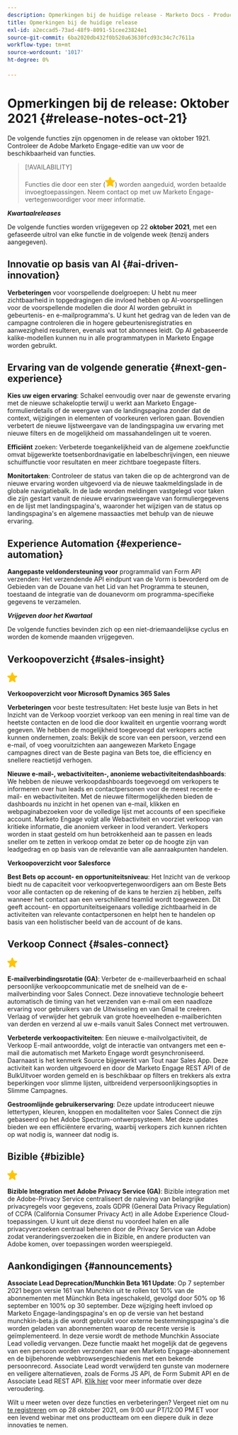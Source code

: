 ```yaml
---
description: Opmerkingen bij de huidige release - Marketo Docs - Productdocumentatie
title: Opmerkingen bij de huidige release
exl-id: a2eccad5-73ad-48f9-8091-51cee23824e1
source-git-commit: 6ba2020db432f0b520a63630fcd93c34c7c7611a
workflow-type: tm+mt
source-wordcount: '1017'
ht-degree: 0%

---
```


# Opmerkingen bij de release: Oktober 2021 {#release-notes-oct-21}

De volgende functies zijn opgenomen in de release van oktober 1921. Controleer de Adobe Marketo Engage-editie van uw voor de beschikbaarheid van functies.

>[!AVAILABILITY]
>
>Functies die door een ster (![](assets/yellow-star.png)) worden aangeduid, worden betaalde invoegtoepassingen. Neem contact op met uw Marketo Engage-vertegenwoordiger voor meer informatie.

**_Kwartaalreleases_**

De volgende functies worden vrijgegeven op 22 **oktober 2021**, met een gefaseerde uitrol van elke functie in de volgende week (tenzij anders aangegeven).

## Innovatie op basis van AI {#ai-driven-innovation}

**Verbeteringen** voor voorspellende doelgroepen: U hebt nu meer zichtbaarheid in topgedragingen die invloed hebben op AI-voorspellingen voor de voorspellende modellen die door AI worden gebruikt in gebeurtenis- en e-mailprogramma&#39;s. U kunt het gedrag van de leden van de campagne controleren die in hogere gebeurtenisregistraties en aanwezigheid resulteren, evenals wat tot abonnees leidt. Op AI gebaseerde kalike-modellen kunnen nu in alle programmatypen in Marketo Engage worden gebruikt.

## Ervaring van de volgende generatie {#next-gen-experience}

**Kies uw eigen ervaring**: Schakel eenvoudig over naar de gewenste ervaring met de nieuwe schakeloptie terwijl u werkt aan Marketo Engage-formulierdetails of de weergave van de landingspagina zonder dat de context, wijzigingen in elementen of voorkeuren verloren gaan. Bovendien verbetert de nieuwe lijstweergave van de landingspagina uw ervaring met nieuwe filters en de mogelijkheid om massahandelingen uit te voeren.

**Efficiënt** zoeken: Verbeterde toegankelijkheid van de algemene zoekfunctie omvat bijgewerkte toetsenbordnavigatie en labelbeschrijvingen, een nieuwe schuiffunctie voor resultaten en meer zichtbare toegepaste filters.

**Monitortaken**: Controleer de status van taken die op de achtergrond van de nieuwe ervaring worden uitgevoerd via de nieuwe taakmeldingslade in de globale navigatiebalk. In de lade worden meldingen vastgelegd voor taken die zijn gestart vanuit de nieuwe ervaringsweergave van formuliergegevens en de lijst met landingspagina&#39;s, waaronder het wijzigen van de status op landingspagina&#39;s en algemene massaacties met behulp van de nieuwe ervaring.

## Experience Automation {#experience-automation}

**Aangepaste veldondersteuning voor** programmalid van Form API verzenden: Het verzendende API eindpunt van de Vorm is bevorderd om de Gebieden van de Douane van het Lid van het Programma te steunen, toestaand de integratie van de douanevorm om programma-specifieke gegevens te verzamelen.

**_Vrijgeven door het Kwartaal_**

De volgende functies bevinden zich op een niet-driemaandelijkse cyclus en worden de komende maanden vrijgegeven.

## Verkoopoverzicht {#sales-insight}

![(ster)](assets/yellow-star.png)

**Verkoopoverzicht voor Microsoft Dynamics 365 Sales**

**Verbeteringen** voor beste testresultaten: Het beste lusje van Bets in het Inzicht van de Verkoop voorziet verkoop van een mening in real time van de heetste contacten en de lood die door kwaliteit en urgentie voorrang wordt gegeven. We hebben de mogelijkheid toegevoegd dat verkopers actie kunnen ondernemen, zoals: Bekijk de score van een persoon, verzend een e-mail, of voeg vooruitzichten aan aangewezen Marketo Engage campagnes direct van de Beste pagina van Bets toe, die efficiency en snellere reactietijd verhogen.

**Nieuwe e-mail-, webactiviteiten-, anonieme webactiviteitendashboards**: We hebben de nieuwe verkoopdashboards toegevoegd om verkopers te informeren over hun leads en contactpersonen voor de meest recente e-mail- en webactiviteiten. Met de nieuwe filtermogelijkheden bieden de dashboards nu inzicht in het openen van e-mail, klikken en webpaginabezoeken voor de volledige lijst met accounts of een specifieke account. Marketo Engage volgt alle Webactiviteit en voorziet verkoop van kritieke informatie, die anoniem verkeer in lood verandert. Verkopers worden in staat gesteld om hun betrokkenheid aan te passen en leads sneller om te zetten in verkoop omdat ze beter op de hoogte zijn van leadgedrag en op basis van de relevantie van alle aanraakpunten handelen.

**Verkoopoverzicht voor Salesforce**

**Best Bets op account- en opportuniteitsniveau**: Het Inzicht van de verkoop biedt nu de capaciteit voor verkoopvertegenwoordigers aan om Beste Bets voor alle contacten op de rekening of de kans te herzien zij hebben, zelfs wanneer het contact aan een verschillend teamlid wordt toegewezen. Dit geeft account- en opportuniteitseigenaars volledige zichtbaarheid in de activiteiten van relevante contactpersonen en helpt hen te handelen op basis van een holistischer beeld van de account of de kans.

## Verkoop Connect {#sales-connect}

![(ster)](assets/yellow-star.png)

**E-mailverbindingsrotatie (GA)**: Verbeter de e-mailleverbaarheid en schaal persoonlijke verkoopcommunicatie met de snelheid van de e-mailverbinding voor Sales Connect. Deze innovatieve technologie beheert automatisch de timing van het verzenden van e-mail om een naadloze ervaring voor gebruikers van de Uitwisseling en van Gmail te creëren. Verlaag of verwijder het gebruik van grote hoeveelheden e-mailberichten van derden en verzend al uw e-mails vanuit Sales Connect met vertrouwen.

**Verbeterde verkoopactiviteiten**: Een nieuwe e-mailvolgactiviteit, de Verkoop E-mail antwoordde, volgt de interactie van ontvangers met een e-mail die automatisch met Marketo Engage wordt gesynchroniseerd. Daarnaast is het kenmerk Source bijgewerkt van Tout naar Sales App. Deze activiteit kan worden uitgevoerd en door de Marketo Engage REST API of de BulkUitvoer worden gemeld en is beschikbaar op filters en trekkers als extra beperkingen voor slimme lijsten, uitbreidend verpersoonlijkingsopties in Slimme Campagnes.

**Gestroomlijnde gebruikerservaring**: Deze update introduceert nieuwe lettertypen, kleuren, knoppen en modaliteiten voor Sales Connect die zijn gebaseerd op het Adobe Spectrum-ontwerpsysteem. Met deze updates bieden we een efficiëntere ervaring, waarbij verkopers zich kunnen richten op wat nodig is, wanneer dat nodig is.

## Bizible {#bizible}

![](assets/yellow-star.png)

**Bizible Integration met Adobe Privacy Service (GA)**: Bizible integration met de Adobe-Privacy Service centraliseert de naleving van belangrijke privacyregels voor gegevens, zoals GDPR (General Data Privacy Regulation) of CCPA (California Consumer Privacy Act) in alle Adobe Experience Cloud-toepassingen. U kunt uit deze dienst nu voordeel halen en alle privacyverzoeken centraal beheren door de Privacy Service van Adobe zodat veranderingsverzoeken die in Bizible, en andere producten van Adobe komen, over toepassingen worden weerspiegeld.

## Aankondigingen {#announcements}

**Associate Lead Deprecation/Munchkin Beta 161 Update**: Op 7 september 2021 begon versie 161 van Munchkin uit te rollen tot 10% van de abonnementen met Münchkin Beta ingeschakeld, gevolgd door 50% op 16 september en 100% op 30 september. Deze wijziging heeft invloed op Marketo Engage-landingspagina&#39;s en op de versie van het bestand munchkin-beta.js die wordt gebruikt voor externe bestemmingspagina&#39;s die worden geladen van abonnementen waarop de recente versie is geïmplementeerd. In deze versie wordt de methode Munchkin Associate Lead volledig vervangen. Deze functie maakt het mogelijk dat de gegevens van een persoon worden verzonden naar een Marketo Engage-abonnement en de bijbehorende webbrowsergeschiedenis met een bekende persoonrecord. Associate Lead wordt verwijderd ten gunste van modernere en veiligere alternatieven, zoals de Forms JS API, de Form Submit API en de Associate Lead REST API. [Klik hier](https://developers.marketo.com/blog/deprecation-of-munchkin-associate-lead-method/) voor meer informatie over deze veroudering.

Wilt u meer weten over deze functies en verbeteringen? Vergeet niet om nu [te registreren](https://engage.marketo.com/October_Release_Webinar_RegistrationPage.html) om op 28 oktober 2021, om 9:00 uur PT/12:00 PM ET voor een levend webinar met ons productteam om een diepere duik in deze innovaties te nemen.
